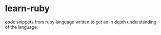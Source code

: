# learn-ruby
code snippets from ruby language written to get an in depth understanding of the language.
